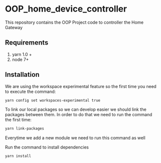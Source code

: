 # OOP_home_device_controller
This repository contains the OOP Project code to controller the Home Gateway

## Requirements
1. yarn 1.0 +
1. node 7+

## Installation
We are using the workspace experimental feature so the first time you need to execute the command:
```bash
yarn config set workspaces-experimental true
```

To link our local packages so we can develop easier we should link the packages between them.
In order to do that we need to run the command the first time:
```bash
yarn link-packages
```
Everytime we add a new module we need to run this command as well

Run the command to install dependencies
```bash
yarn install
```